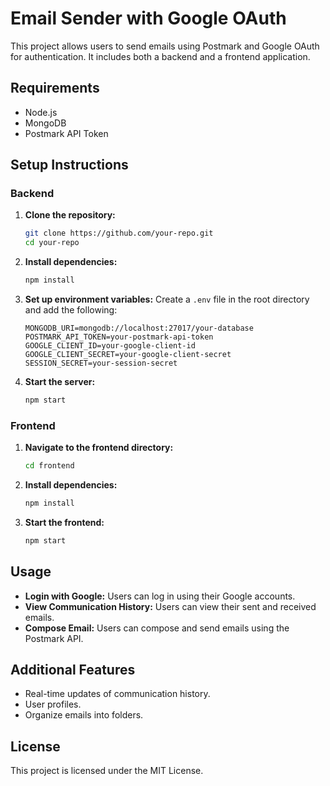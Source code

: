 # Email Sender with Google OAuth

This project allows users to send emails using Postmark and Google OAuth for authentication. It includes both a backend and a frontend application.

## Requirements
- Node.js
- MongoDB
- Postmark API Token

## Setup Instructions

### Backend

1. **Clone the repository:**
    ```sh
    git clone https://github.com/your-repo.git
    cd your-repo
    ```

2. **Install dependencies:**
    ```sh
    npm install
    ```

3. **Set up environment variables:**
    Create a `.env` file in the root directory and add the following:
    ```env
    MONGODB_URI=mongodb://localhost:27017/your-database
    POSTMARK_API_TOKEN=your-postmark-api-token
    GOOGLE_CLIENT_ID=your-google-client-id
    GOOGLE_CLIENT_SECRET=your-google-client-secret
    SESSION_SECRET=your-session-secret
    ```

4. **Start the server:**
    ```sh
    npm start
    ```

### Frontend

1. **Navigate to the frontend directory:**
    ```sh
    cd frontend
    ```

2. **Install dependencies:**
    ```sh
    npm install
    ```

3. **Start the frontend:**
    ```sh
    npm start
    ```

## Usage
- **Login with Google:** Users can log in using their Google accounts.
- **View Communication History:** Users can view their sent and received emails.
- **Compose Email:** Users can compose and send emails using the Postmark API.

## Additional Features
- Real-time updates of communication history.
- User profiles.
- Organize emails into folders.

## License
This project is licensed under the MIT License.
